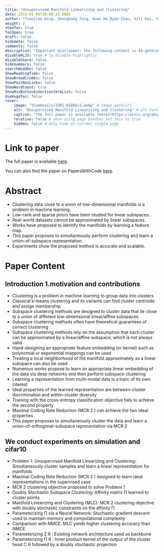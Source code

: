 ```yaml
---
title: "Unsupervised Manifold Linearizing and Clustering"
date: 2023-01-04T20:08:23.000Z
author: "Tianjiao Ding, Shengbang Tong, Kwan Ho Ryan Chan, Xili Dai, Yi Ma and 1 others"
weight: 2
showToc: true
TocOpen: true
draft: false
hidemeta: false
comments: false
description: "Important disclaimer: the following content is AI-generated, please make sure to fact check the presented information by reading the full paper."
disableHLJS: true # to disable highlightjs
disableShare: false
hideSummary: false
searchHidden: false
ShowReadingTime: false
ShowBreadCrumbs: false
ShowPostNavLinks: false
ShowWordCount: true
ShowRssButtonInSectionTermList: false
UseHugoToc: false
cover:
    image: "thumbnails/2301-01805v1.webp" # image path/url
    alt: "Unsupervised Manifold Linearizing and Clustering" # alt text
    caption: "The full paper is available [here](https://arxiv.org/abs/2301.01805)." # display caption under cover
    relative: false # when using page bundles set this to true
    hidden: false # only hide on current single page
---
```


# Link to paper
The full paper is available [here](https://arxiv.org/abs/2301.01805).

You can also find the paper on PapersWithCode [here](https://paperswithcode.com/paper/unsupervised-manifold-linearizing-and).

# Abstract
- Clustering data close to a union of low-dimensional manifolds is a problem in machine learning.
- Low-rank and sparse priors have been studied for linear subspaces.
- Real-world datasets cannot be approximated by linear subspaces.
- Works have proposed to identify the manifolds by learning a feature map.
- This paper proposes to simultaneously perform clustering and learn a union-of-subspace representation.
- Experiments show the proposed method is accurate and scalable.

# Paper Content

## Introduction 1.motivation and contributions
- Clustering is a problem in machine learning to group data into clusters
- Classical k-means clustering and its variants can find cluster centroids and assign membership
- Subspace clustering methods are designed to cluster data that lie close to a union of different low-dimensional linear/affine subspaces
- Subspace clustering methods often have theoretical guarantees of correct clustering
- Subspace clustering methods rely on the assumption that each cluster can be approximated by a linear/affine subspace, which is not always valid
- Hand-designing an appropriate feature embedding (or kernel) such as polynomial or exponential mappings can be used
- Treating a local neighborhood of the manifold approximately as a linear subspace can also be used
- Numerous works propose to learn an appropriate linear embedding of the data via deep networks and then perform subspace clustering
- Learning a representation from multi-modal data is a topic of its own interest
- Ideal properties of the learned representation are between-cluster discrimination and within-cluster diversity
- Training with the cross-entropy classification objective fails to achieve the second property
- Maximal Coding Rate Reduction (MCR 2 ) can achieve the two ideal properties
- This paper proposes to simultaneously cluster the data and learn a union-of-orthogonal-subspace representation via MCR 2

## We conduct experiments on simulation and cifar10
- Problem 1: Unsupervised Manifold Linearizing and Clustering: Simultaneously cluster samples and learn a linear representation for manifolds
- Maximal Coding Rate Reduction (MCR 2 ) designed to learn ideal representations in the supervised case
- MCR 2 clustering objective proposed to solve Problem 1
- Doubly Stochastic Subspace Clustering: Affinity matrix Π learned to cluster points
- Manifold Linearizing and Clustering (MLC): MCR 2 clustering objective with doubly stochastic constraints on the affinity Π
- Parameterizing Π via a Neural Network: Stochastic gradient descent used to maintain memory and computational complexity
- Comparison with NMCE: MLC yields higher clustering accuracy than NMCE
- Parameterizing Z θ : Existing network architecture used as backbone
- Parameterizing Π θ : Inner product kernel of the output of the cluster head C θ followed by a doubly stochastic projection

